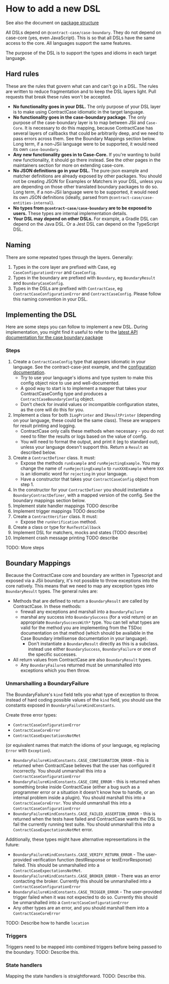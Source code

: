 # How to add a new DSL

See also the document on [package structure](./PackageStructure.md)

All DSLs depend on `@contract-case/case-boundary`. They do not depend on
case-core (yes, even JavaScript). This is so that all DSLs have the same access
to the core. All languages support the same features.

The purpose of the DSL is to support the types and idioms in each target language.

## Hard rules

These are the rules that govern what can and can't go in a DSL. The rules are written
to reduce fragmentation and to keep the DSL layers light. Pull requests that
break these rules won't be accepted.

- **No functionality goes in your DSL.** The only purpose of your DSL layer is to make using ContractCase idiomatic in the target language.
- **No functionality goes in the case-boundary package**. The only purpose of the case-boundary
  layer is to map between JSii and `Case-Core`. It is necessary to do this mapping,
  because ContractCase has several layers of callbacks that could be arbitrarily
  deep, and we need to pass errors across them. See the Boundary Mappings section below. Long term, if a non-JSii language were to be supported, it would need its own `case-boundary`.
- **Any new functionality goes in to Case-Core.** If you're wanting to build new
  functionality, it should go there instead. See the other pages in the
  maintainers section for more on extending case-core.
- **No JSON definitions go in your DSL.** The pure-json example and matcher definitions are already exposed by
  other packages. You should not be creating JSON for Examples or Matchers in your
  DSL, unless you are depending on those other translated boundary packages to do so. Long term, if a non-JSii language were to be supported, it would need its own JSON definitions (ideally, parsed from `@contract-case/case-entities-internal`).
- **No types from `@contract-case/case-boundary` are to be exposed to users.** These types are internal implementation details.
- **Your DSL may depend on other DSLs.** For example, a Gradle DSL can depend on the
  Java DSL. Or a Jest DSL can depend on the TypeScript DSL.

## Naming

There are some repeated types through the layers. Generally:

1. Types in the core layer are prefixed with Case, eg `CaseConfigurationError` and `CaseConfig`.
2. Types in the boundary are prefixed with `Boundary`, eg `BoundaryResult` and `BoundaryCaseConfig`.
3. Types in the DSLs are prefixed with `ContractCase`, eg `ContractCaseConfigurationError` and `ContractCaseConfig`. Please follow this naming convention in your DSL.

## Implementing the DSL

Here are some steps you can follow to implement a new DSL. During implementation, you might find it useful to refer to the
[latest API documentation for the case boundary package](./reference/case-boundary-API.md)

### Steps

1. Create a `ContractCaseConfig` type that appears idiomatic in your language.
   See the contract-case-jest example, and the [configuration
   documentation](https://case.contract-testing.io/docs/reference/configuring).
   - Try to use your language's idioms and type system to make this config
     object nice to use and well-documented.
   - A good way to start is to implement a mapper that takes your
     ContractCaseConfig type and produces a `ContractCaseBoundaryConfig` object.
   - Don't check for invalid values or incompatible configuration states, as the
     core will do this for you.
2. Implement a class for both `ILogPrinter` and `IResultPrinter` (depending on
   your language, these could be the same class). These are wrappers for result
   printing and logging.
   - ContractCase only calls these methods when necessary - you do not need to
     filter the results or logs based on the value of config.
   - You will need to
     format the output, and print it (eg to standard out), unless your language
     doesn't support this. Return a `Result` as described below.
3. Create a `ContractDefiner` class. It must:
   - Expose the methods `runExample` and `runRejectingExample`. You may change the name of `runRejectingExample` to
     `runXXXExample` where `XXX` is an idiomatic word for `rejecting` in your
     language.
   - Have a constructor that takes your `ContractCaseConfig` object from step 1.
4. In the constructor for your `ContractDefiner` you should instantiate a
   `BoundaryContractDefiner`, with a mapped version of the config. See the boundary
   mappings section below.
5. Implement state handler mappings TODO describe
6. Implement trigger mappings TODO describe
7. Create a `ContractVerifier` class. It must:
   - Expose the `runVerification` method.
8. Create a class or type for `RunTestCallback`
9. Implement DSL for matchers, mocks and states (TODO describe)
10. Implement crash message printing TODO describe

TODO: More steps

## Boundary Mappings

Because the ContractCase core and boundary are written in Typescript and exposed via a JSii boundary, it's not possible to throw exceptions into the core natively. This means that we need to map any exception types into `BoundaryResult` types. The general rules are:

- Methods that are defined to return a `BoundaryResult` are called by ContractCase. In these methods:
  - firewall any exceptions and marshall into a `BoundaryFailure`
  - marshal any success into `BoundarySuccess` (for a void return) or an appropriate `BoundarySuccessWith*` type. You can tell what types are valid for the method you are implementing from the TSDoc documentation on that method (which should be available in the Case Boundary intellisense documentation in your language).
    - Don't instantiate a `BoundaryResult` directly as this is a subclass. instead use either `BoundarySuccess`, `BoundaryFailure` or one of the specific successes.
- All return values from ContractCase are also `BoundaryResult` types.
  - Any `BoundaryFailure`s returned must be unmarshalled into exceptions which you then throw.

### Unmarshalling a BoundaryFailure

The BoundaryFailure's `kind` field tells you what type of exception to throw. instead of hard coding possible values of the `kind` field, you should use the constants exposed in `BoundaryFailureKindConstants`.

Create three error types:

- `ContractCaseConfigurationError`
- `ContractCaseCoreError`
- `ContractCaseExpectationsNotMet`

(or equivalent names that match the idioms of your language, eg replacing `Error` with `Exception`).

- `BoundaryFailureKindConstants.CASE_CONFIGURATION_ERROR` - this is returned when ContractCase believes that the user has configured it incorrectly. You should unmarshall this into a `ContractCaseConfigurationError`
- `BoundaryFailureKindConstants.CASE_CORE_ERROR` - this is returned when something broke inside ContractCase (either a bug such as a programmer error or a situation it doesn't know how to handle, or an internal problem inside a plugin). You should marshall this into a `ContractCaseCoreError`. You should unmarshall this into a `ContractCaseConfigurationError`
- `BoundaryFailureKindConstants.CASE_FAILED_ASSERTION_ERROR` - this is returned when the tests have failed and ContractCase wants the DSL to fail the currently running test suite. You should unmarshall this into a `ContractCaseExpectationsNotMet` error.

Additionally, these types might have alternative representations in the future:

- `BoundaryFailureKindConstants.CASE_VERIFY_RETURN_ERROR` - The user-provided verification function (testResponse or testErrorResponse) failed. This should be unmarshalled into a `ContractCaseExpectationsNotMet`.
- `BoundaryFailureKindConstants.CASE_BROKER_ERROR` - There was an error contacting the broker. Currently this should be unmarshalled into a `ContractCaseConfigurationError`
- `BoundaryFailureKindConstants.CASE_TRIGGER_ERROR` - The user-provided trigger failed when it was not expected to do so. Currently this should be unmarshalled into a `ContractCaseConfigurationError`
- Any other types are an error, and you should marshall them into a `ContractCaseCoreError`

TODO: Describe how to handle `location`

### Triggers

Triggers need to be mapped into combined triggers before being passed to the boundary. TODO: Describe this.

### State handlers

Mapping the state handlers is straightforward. TODO: Describe this.
